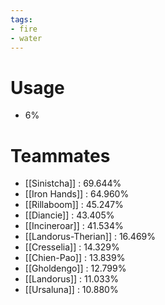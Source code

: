 ```yaml
---
tags:
- fire
- water
---
```

# Usage
- 6%
# Teammates
- [[Sinistcha]] : 69.644%
- [[Iron Hands]] : 64.960%
- [[Rillaboom]] : 45.247%
- [[Diancie]] : 43.405%
- [[Incineroar]] : 41.534%
- [[Landorus-Therian]] : 16.469%
- [[Cresselia]] : 14.329%
- [[Chien-Pao]] : 13.839%
- [[Gholdengo]] : 12.799%
- [[Landorus]] : 11.033%
- [[Ursaluna]] : 10.880%